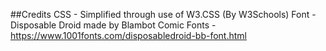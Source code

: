 ##Credits
CSS - Simplified through use of W3.CSS (By W3Schools)
Font - Disposable Droid made by Blambot Comic Fonts - https://www.1001fonts.com/disposabledroid-bb-font.html